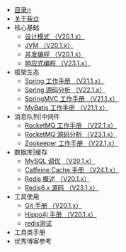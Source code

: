 <!-- _sidebar.md -->
* [目录🔥](/catalogue.md)
* [关于我:sun_with_face:](/SELFINTRODUCTION.md)
* 核心基础
  * [设计模式 （V20.1.x）](/docs/basis/DesignPattern.md)
  * [JVM （V20.1.x）](/docs/basis/JVM.md)
  * [并发编程 （V20.1.x）](/docs/basis/)
  * [响应式编程 （V23.1.x）](/docs/basis/)
* 框架生态
  * [Spring 工作手册 （V21.1.x）](/docs/framework/)
  * [Spring 源码分析 （V22.1.x）](/docs/framework/)
  * [SpringMVC 工作手册 （V21.1.x）](/docs/framework/)
  * [MyBatis 工作手册 （V21.1.x）](/docs/framework/)
* 消息队列|中间件
  * [RocketMQ 工作手册 （V22.1.x）](/docs/middleware/)
  * [RocketMQ 源码分析 （V23.1.x）](/PctDocs/MiddlewareDocs/)
  * [Zookeeper 工作手册 （V22.1.x）](/docs/middleware/)
* 数据库|缓存
  * [MySQL 调优 （V20.1.x）](/docs/database/mysql.md)
  * [Caffeine Cache 手册 （V24.1.x）](/docs/database/CaffeineCacheNote.md)
  * [Redis 概述 （V20.1.x）](/docs/database/RedisNote.md)
  * [Redis6.x 源码 （V23.1.x）](/docs/database/Redis6.x.md)
* 工具使用
  * [Git 手册 （V20.1.x）](/docs/tools/)
  * [Hippo4j 手册 （V20.1.x）](/docs/tools/)
  * <a href="http://localhost:3000/#/ProjectDocs/DatabaseDocs/Redis" target="_blank">redis测试</a>
* 工具类手册
* 优秀博客参考